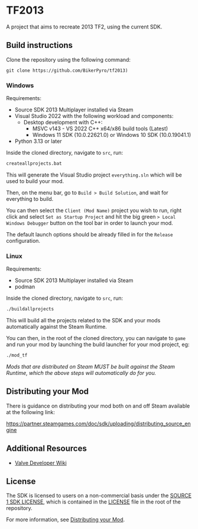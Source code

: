# TF2013

A project that aims to recreate 2013 TF2, using the current SDK.

## Build instructions

Clone the repository using the following command:

`git clone https://github.com/BikerPyro/tf2013)`

### Windows

Requirements:
 - Source SDK 2013 Multiplayer installed via Steam
 - Visual Studio 2022 with the following workload and components:
   - Desktop development with C++:
     - MSVC v143 - VS 2022 C++ x64/x86 build tools (Latest)
     - Windows 11 SDK (10.0.22621.0) or Windows 10 SDK (10.0.19041.1)
 - Python 3.13 or later

Inside the cloned directory, navigate to `src`, run:
```bat
createallprojects.bat
```
This will generate the Visual Studio project `everything.sln` which will be used to build your mod.

Then, on the menu bar, go to `Build > Build Solution`, and wait for everything to build.

You can then select the `Client (Mod Name)` project you wish to run, right click and select `Set as Startup Project` and hit the big green `> Local Windows Debugger` button on the tool bar in order to launch your mod.

The default launch options should be already filled in for the `Release` configuration.

### Linux

Requirements:
 - Source SDK 2013 Multiplayer installed via Steam
 - podman

Inside the cloned directory, navigate to `src`, run:
```bash
./buildallprojects
```

This will build all the projects related to the SDK and your mods automatically against the Steam Runtime.

You can then, in the root of the cloned directory, you can navigate to `game` and run your mod by launching the build launcher for your mod project, eg:
```bash
./mod_tf
```

*Mods that are distributed on Steam MUST be built against the Steam Runtime, which the above steps will automatically do for you.*

## Distributing your Mod

There is guidance on distributing your mod both on and off Steam available at the following link:

https://partner.steamgames.com/doc/sdk/uploading/distributing_source_engine

## Additional Resources

- [Valve Developer Wiki](https://developer.valvesoftware.com/wiki/Source_SDK_2013)

## License

The SDK is licensed to users on a non-commercial basis under the [SOURCE 1 SDK LICENSE](LICENSE), which is contained in the [LICENSE](LICENSE) file in the root of the repository.

For more information, see [Distributing your Mod](#markdown-header-distributing-your-mod).
